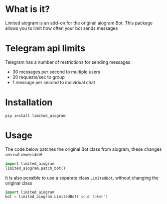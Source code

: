 # What is it?

Limited aiogram is an add-on for the original aiogram Bot. This package allows you to limit how often your bot sends messages

# Telegram api limits

Telegram has a number of restrictions for sending messages:

- 30 messages per second to multiple users
- 20 requests/sec to group
- 1 message per second to individual chat

# Installation

`pip install limited_aiogram`

# Usage

The code below patches the original Bot class from aiogram, these changes are not reversible!
```python
import limited_aiogram
limited_aiogram.patch_bot()
```
It is also possible to use a separate class `LimitedBot`, without changing the original class

```python
import limited_aiogram
bot = limited_aiogram.LimitedBot('your token')
```
